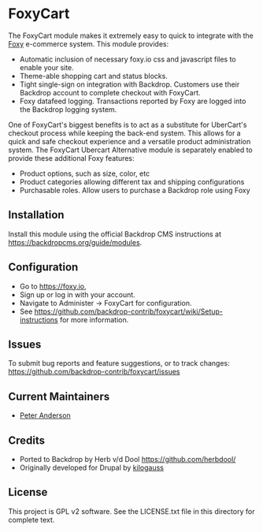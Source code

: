 FoxyCart
========

The FoxyCart module makes it extremely easy to quick to integrate with the
[Foxy](https://www.foxy.io) e-commerce system. This module provides:

* Automatic inclusion of necessary foxy.io css and javascript files to enable
  your site.
* Theme-able shopping cart and status blocks.
* Tight single-sign on integration with Backdrop. Customers use their Backdrop
  account to complete checkout with FoxyCart.
* Foxy datafeed logging. Transactions reported by Foxy are logged into the
  Backdrop logging system.

One of FoxyCart's biggest benefits is to act as a substitute for UberCart's
checkout process while keeping the back-end system. This allows for a quick and
safe checkout experience and a versatile product administration system. The
FoxyCart Ubercart Alternative module is separately enabled to provide these
additional Foxy features:

* Product options, such as size, color, etc
* Product categories allowing different tax and shipping configurations
* Purchasable roles. Allow users to purchase a Backdrop role using Foxy

Installation
------------

Install this module using the official Backdrop CMS instructions at
<https://backdropcms.org/guide/modules>.

Configuration
-------------

* Go to <https://foxy.io>,
* Sign up or log in with your account.
* Navigate to Administer -> FoxyCart for configuration.
* See https://github.com/backdrop-contrib/foxycart/wiki/Setup-instructions for
  more information.

Issues
------

To submit bug reports and feature suggestions, or to track changes:
  <https://github.com/backdrop-contrib/foxycart/issues>

Current Maintainers
-------------------

* [Peter Anderson](https://github.com/BWPanda)

Credits
-------

* Ported to Backdrop by Herb v/d Dool <https://github.com/herbdool/>
* Originally developed for Drupal by
  [kilogauss](https://www.drupal.org/u/kilogauss)

License
-------

This project is GPL v2 software. See the LICENSE.txt file in this directory for
complete text.

